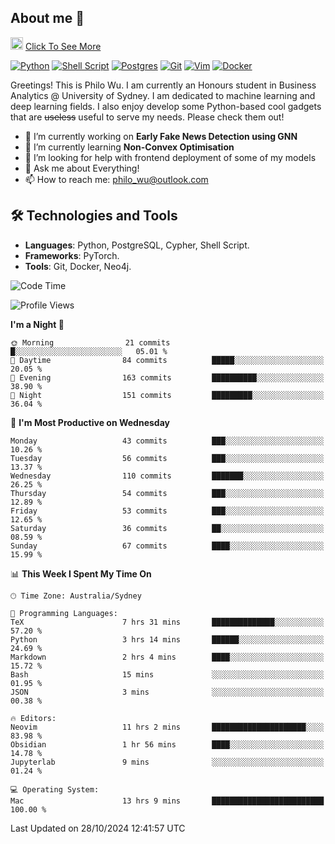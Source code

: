 ## About me 🤗

<a href="#"><img src="https://media.giphy.com/media/hvRJCLFzcasrR4ia7z/giphy.gif" width="20px" height="20px"></a> [Click To See More](https://codeboyphilo.github.io)

[![Python](https://img.shields.io/badge/python-3670A0?style=for-the-badge&logo=python&logoColor=ffdd54)](#)
[![Shell Script](https://img.shields.io/badge/shell_script-%23121011.svg?style=for-the-badge&logo=gnu-bash&logoColor=white)](#)
[![Postgres](https://img.shields.io/badge/postgres-%23316192.svg?style=for-the-badge&logo=postgresql&logoColor=white)](#)
[![Git](https://img.shields.io/badge/git-%23F05033.svg?style=for-the-badge&logo=git&logoColor=white)](#)
[![Vim](https://img.shields.io/badge/VIM-%2311AB00.svg?style=for-the-badge&logo=vim&logoColor=white)](#)
[![Docker](https://img.shields.io/badge/docker-%230db7ed.svg?style=for-the-badge&logo=docker&logoColor=white)](#)

Greetings! This is Philo Wu. I am currently an Honours student in Business Analytics \@ University of Sydney. I am dedicated to machine learning and deep learning fields. I also enjoy develop some Python-based cool gadgets that are ~~useless~~ useful to serve my needs. Please check them out!

- 🔭 I’m currently working on **Early Fake News Detection using GNN**
- 🌱 I’m currently learning **Non-Convex Optimisation**
- 🤔 I’m looking for help with frontend deployment of some of my models
- 💬 Ask me about Everything!
- 📫 How to reach me: philo_wu@outlook.com

## 🛠 Technologies and Tools
- **Languages**: Python, PostgreSQL, Cypher, Shell Script.
- **Frameworks**: PyTorch.
- **Tools**: Git, Docker, Neo4j.

<!--START_SECTION:waka-->
![Code Time](http://img.shields.io/badge/Code%20Time-593%20hrs%2030%20mins-blue)

![Profile Views](http://img.shields.io/badge/Profile%20Views-0-blue)

**I'm a Night 🦉** 

```text
🌞 Morning                21 commits          █░░░░░░░░░░░░░░░░░░░░░░░░   05.01 % 
🌆 Daytime                84 commits          █████░░░░░░░░░░░░░░░░░░░░   20.05 % 
🌃 Evening                163 commits         ██████████░░░░░░░░░░░░░░░   38.90 % 
🌙 Night                  151 commits         █████████░░░░░░░░░░░░░░░░   36.04 % 
```
📅 **I'm Most Productive on Wednesday** 

```text
Monday                   43 commits          ███░░░░░░░░░░░░░░░░░░░░░░   10.26 % 
Tuesday                  56 commits          ███░░░░░░░░░░░░░░░░░░░░░░   13.37 % 
Wednesday                110 commits         ███████░░░░░░░░░░░░░░░░░░   26.25 % 
Thursday                 54 commits          ███░░░░░░░░░░░░░░░░░░░░░░   12.89 % 
Friday                   53 commits          ███░░░░░░░░░░░░░░░░░░░░░░   12.65 % 
Saturday                 36 commits          ██░░░░░░░░░░░░░░░░░░░░░░░   08.59 % 
Sunday                   67 commits          ████░░░░░░░░░░░░░░░░░░░░░   15.99 % 
```


📊 **This Week I Spent My Time On** 

```text
🕑︎ Time Zone: Australia/Sydney

💬 Programming Languages: 
TeX                      7 hrs 31 mins       ██████████████░░░░░░░░░░░   57.20 % 
Python                   3 hrs 14 mins       ██████░░░░░░░░░░░░░░░░░░░   24.69 % 
Markdown                 2 hrs 4 mins        ████░░░░░░░░░░░░░░░░░░░░░   15.72 % 
Bash                     15 mins             ░░░░░░░░░░░░░░░░░░░░░░░░░   01.95 % 
JSON                     3 mins              ░░░░░░░░░░░░░░░░░░░░░░░░░   00.38 % 

🔥 Editors: 
Neovim                   11 hrs 2 mins       █████████████████████░░░░   83.98 % 
Obsidian                 1 hr 56 mins        ████░░░░░░░░░░░░░░░░░░░░░   14.78 % 
Jupyterlab               9 mins              ░░░░░░░░░░░░░░░░░░░░░░░░░   01.24 % 

💻 Operating System: 
Mac                      13 hrs 9 mins       █████████████████████████   100.00 % 
```


 Last Updated on 28/10/2024 12:41:57 UTC
<!--END_SECTION:waka-->
